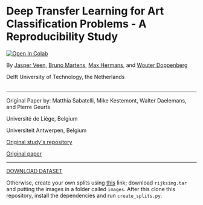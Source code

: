 # Deep Transfer Learning for Art Classification Problems - A Reproducibility Study

[![Open In Colab](https://colab.research.google.com/assets/colab-badge.svg)](https://colab.research.google.com/github/wdoppenberg/cs4240-project/blob/master/ArtClassification.ipynb)

By [Jasper Veen](https://www.linkedin.com/in/jasper-veen), [Bruno Martens](https://www.linkedin.com/in/brunomartens), [Max Hermans](https://www.linkedin.com/in/max-hermans-8324b0b1), and [Wouter Doppenberg](https://www.linkedin.com/in/wouterdoppenberg)

Delft University of Technology, the Netherlands
<br></br>

---




Original Paper by: Matthia Sabatelli, Mike Kestemont, Walter Daelemans, and Pierre Geurts

Université de Liège, Belgium

Universiteit Antwerpen, Belgium

[Original study's repository](https://github.com/paintception/Deep-Transfer-Learning-for-Art-Classification-Problems)

[Original paper](https://www.researchgate.net/publication/327498843_Deep_Transfer_Learning_for_Art_Classification_Problems)

---

[DOWNLOAD DATASET](https://drive.google.com/open?id=1-nOa-93oohjw2mm6taBb1Y4TpXIDgSID)

Otherwise, create your own splits using [this](https://figshare.com/articles/Rijksmuseum_Challenge_2014/5660617) link; download `rijksimg.tar` and putting the images in a folder called `images`. After this clone this repository, install the dependencies and run `create_splits.py`.
